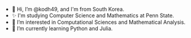 - 👋 Hi, I’m @kodh49, and I'm from South Korea.
- ✨ I'm studying Computer Science and Mathematics at Penn State.
- 👀 I’m interested in Computational Sciences and Mathematical Analysis.
- 🌱 I’m currently learning Python and Julia.
<!---
kodh49/kodh49 is a ✨ special ✨ repository because its `README.md` (this file) appears on your GitHub profile.
You can click the Preview link to take a look at your changes.
--->
